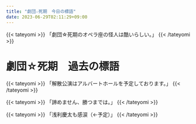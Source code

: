 ```yaml
---
title: "劇団☆死期　今日の標語"
date: 2023-06-29T02:11:29+09:00
---
```


{{< tateyomi >}}
「劇団☆死期のオペラ座の怪人は酷いらしい。」
{{< /tateyomi >}}

# 劇団☆死期　過去の標語

{{< tateyomi >}}
「解散公演はアルバートホールを予定しております。」
{{< /tateyomi >}}

{{< tateyomi >}}
「諦めません、勝つまでは。」
{{< /tateyomi >}}

{{< tateyomi >}}
「浅利慶太も感涙（←予定）」
{{< /tateyomi >}}